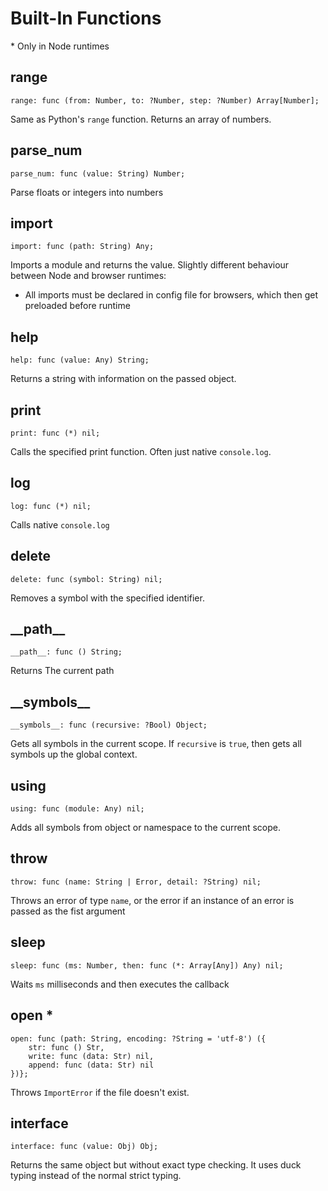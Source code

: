 # Built-In Functions

\* Only in Node runtimes

## range
```
range: func (from: Number, to: ?Number, step: ?Number) Array[Number];
```
Same as Python's `range` function. Returns an array of numbers.

## parse_num
```
parse_num: func (value: String) Number;
```
Parse floats or integers into numbers

## import
```
import: func (path: String) Any;
```
Imports a module and returns the value.
Slightly different behaviour between Node and browser runtimes:
* All imports must be declared in config file for browsers, which then get preloaded before runtime

## help
```
help: func (value: Any) String;
```
Returns a string with information on the passed object.

## print
```
print: func (*) nil;
```
Calls the specified print function. Often just native `console.log`.

## log
```
log: func (*) nil;
```
Calls native `console.log`


## delete
```
delete: func (symbol: String) nil;
```
Removes a symbol with the specified identifier.

## \_\_path__
```
__path__: func () String;
```
Returns The current path

## \_\_symbols__
```
__symbols__: func (recursive: ?Bool) Object;
```
Gets all symbols in the current scope. 
If `recursive` is `true`, then gets all symbols up the global context.

## using
```
using: func (module: Any) nil;
```
Adds all symbols from object or namespace to the current scope.

## throw
```
throw: func (name: String | Error, detail: ?String) nil;
```
Throws an error of type `name`, or the error if an instance of an error is passed as the fist argument

## sleep
```
sleep: func (ms: Number, then: func (*: Array[Any]) Any) nil;
```

Waits `ms` milliseconds and then executes the callback

## open *
```
open: func (path: String, encoding: ?String = 'utf-8') ({
    str: func () Str,
    write: func (data: Str) nil,
    append: func (data: Str) nil
})};
```

Throws `ImportError` if the file doesn't exist.

## interface
```
interface: func (value: Obj) Obj;
```
Returns the same object but without exact type checking.
It uses duck typing instead of the normal strict typing.